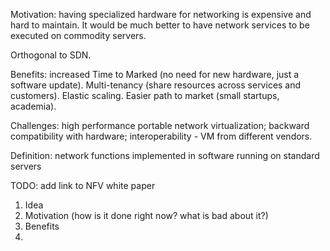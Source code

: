 Motivation: having specialized hardware for networking is expensive and hard to maintain. It would be much better to have network services to be executed on commodity servers. 

Orthogonal to SDN.

Benefits: increased Time to Marked (no need for new hardware, just a software update). Multi-tenancy (share resources across services and customers). Elastic scaling. Easier path to market (small startups, academia).

Challenges: high performance portable network virtualization; backward compatibility with hardware; interoperability - VM from different vendors.

Definition: network functions implemented in software running on standard servers

TODO: add link to NFV white paper



1. Idea
2. Motivation (how is it done right now? what is bad about it?)
3. Benefits
4. 